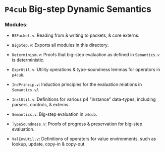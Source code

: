 # `P4cub` Big-step Dynamic Semantics

### Modules:

- `BSPacket.v`: Reading from & writing to packets, & core externs.

- `BigStep.v`: Exports all modules in this directory.

- `Determinism.v`: Proofs that big-step evaluation as defined in `Semantics.v` is deterministic.

- `ExprUtil.v`: Utility operations & type-soundness lemmas for operators in `p4cub`.

- `IndPrincip.v`: Induction principles for the evaluation relations in `Semantics.v`/.

- `InstUtil.v`: Definitions for various p4 "instance" data-types, including parsers, controls, & externs.

- `Semantics.v`: Big-step evaluation in `p4cub`.

- `TypeSoundness.v`: Proofs of progress & preservation for big-step evaluation.

- `ValEnvUtil.v`: Definitions of operators for value environments, such as lookup, update, copy-in & copy-out.